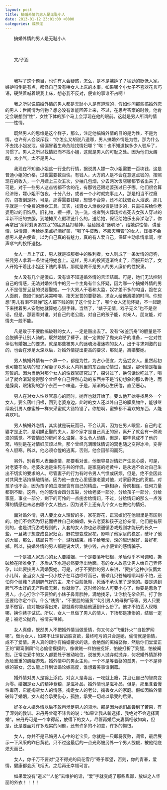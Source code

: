 ```yaml
---
layout: post
title: 搞婚外情的男人是无耻小人
date: 2013-01-12 23:01:00 +0800
categories: 戒邪淫
---
```


　　搞婚外情的男人是无耻小人
　　 
　　文/子涵
　　 
　　我写了这个题目，也许有人会疑惑，怎么，是不是嫉妒了？猛劲的贬低人家。嫉妒吗倒是有点，都怪自己没有哄女人上床的本事。如果哪个小女子不喜欢花言巧语，硬哭着喊着跟我上床，想必我不反对，便宜的事谁不占啊！
　　我之所以说搞婚外情的男人都是无耻小人是有道理的，假如你问那些搞婚外恋的男人：世间情为何物？想必没有谁能回答上来，不过，在思考答案的时候，他肯定会联想到“性”，女性下体的那个马上会浮现在他的眼前。这就是男人所谓的情——性情。
　　既然男人的思维是这个样子，那么，注定他搞婚外情的目的是为性，不是为情。也许有人会驳斥我：“你怎么又胡说八道哪，男人搞婚外情是为性，那为什么不去找小姐发泄，偏偏冒着生命危险找情妇哪？”唉！也不知道挨多少人驳斥了，习惯了。男人之所以找情妇而不找小姐，这就是男人的可耻之处。因为他们太龌龊，太小气，太不是男人。
　　我现在不知道小姐这一行业的行情，据说男人嫖一次小姐需要一百块钱，这是普通小姐的价格，过夜需要数百快。有钱人，大方的人是不会在意这点钱的，按照现在的收入，一个月嫖上三次五次，少抽几包烟，少去两次饭店哪都节省出来了。可是，对于一些男人这点钱都不舍的花，有那钱还跟老婆孩过日子哪。他们很会算经济账，嫖小姐不包夜，十分八分，或者一个小时就完事走人，那是相当不过瘾的，包夜倒是好，可是，那得需要钱哪，想想不合算，还不如找骚女人泄欲，那几乎就是一个免费的泄欲工具。其实，找骚女人泄欲投资是很少的，只需把买给你老婆用过的旧饰品，旧礼物，擦一擦，洗一洗，或者到火葬场捡点死去女孩人穿过的半新不旧的衣服，到地摊买点假项链什么的，送给她，保证给她乐出鼻涕泡了，你再拿出“余将剩勇追穷寇”的猛追猛打精神，猛给她灌“迷魂汤”，给她讲性情，讲爱情，讲情调，再给她来点好酒好菜，“喝了牛皮散，不服天朝管”的女人，压根不会想男人是占便宜。以为自己真的有魅力，真的有人爱自己，保证主动拿情拿调，嗲声嗲气的投怀送抱。
　　女人一旦上了床，男人就是征服者中的胜利者，女人则成了一条发情的母狗，任凭男人拿着一条锁链将她套上。这样，男人的投资逐渐终止了，回报开始了，女人开始干着比小姐还下贱的事情，那就是做不是男人的男人廉价的性奴隶。
　　女人没有几个是傻瓜，没有谁不知道婚外情的苦涩结局。可是，她们无法控制自己的情感，无法对婚外情中的另一个主角有什么怀疑，因为哪一个搞婚外情的男人不是信誓旦旦的说要娶她。一个大男人干着和太监，奴才差不多的勾当，跪在女人面前，像娘们似的哭哭啼啼，指天发誓的要娶她，求女人给他离婚的时间。你想想“男儿有泪不轻弹”这人都下贱的到了这个份上了，哪个女人还能怀疑，不一起跪下来搂着男人安慰她就算她心狠手辣。当然了，“婊子无情，戏子无义”也不是空话，但是，那要看对谁，对自己的老公能，对自己的孩子能，对亲人，朋友能，对情夫一般不能。
　　凡是敢于不要脸搞破鞋的女人，一定是豁出去了。没有“破釜沉舟”的胆量是不会脱裤子让别人骑的。既然她脱了裤子，就一定做好了抛夫弃子的准备，一定对性伴侣有婚姻上的要求。就是那些被男人的迷魂汤灌迷糊的女人，出于寻求刺激的目的，也会在涉足太深以后，对婚外情提出更高的要求，那就是，离婚娶她。
　　男人搞婚外情有一个算一个，都是为性，为占小便宜，为品尝女人。虽然起初也可能在急切的想了解妻子以外女人内裤里的东西而动情过，但是，那份情是相当短暂的。因为当他对那个女人的性器官研究过了，探讨过了，换句话说吃过了，喝过了就会渐渐觉得那个曾经令自己怦然心动的东西并不是当初想象的那么香艳，而是臊臭，跟猪狗的那个东西一个味道，于是，渐渐的心生厌倦，直至恶心。
　　男人在对女人性器官恶心的同时，抛弃也就开始了。要么他开始寻找另外一个女人，要么落叶归根，回到老婆身边。此时的女人还以外自己的臊臭物件，能够继续吸引男人像蜜蜂一样来采蜜就大错特错了。你想啊，蜜蜂都不喜欢的东西，人能喜欢吗。
　　男人搞婚外恋情，其实就是玩玩而已，不会认真，因为在男人眼里，自己的老婆才是正宗，是明媒正娶的夫人，那个家才是自己真正的家，离开了就会有一种流浪的感觉。不管情妇的房间多么温馨，多么令人动情，但是，那毕竟成不了他的窝，特别是在对情妇厌烦以后，那个曾经充满暧昧情调的窝也随之变得冰冷，变得令人胆寒。所以，他必须仓惶的逃离，否则，他会因郁闷而死。
　　另外，别看男人表面绝情，那要看对谁，他很容易对情妇产生恶心感，可是，对老婆不会。老婆永远是生死与共的伴侣。是家庭的老黄牛，是永远不会对自己生出不切实的要求的人。尽管妻子的行为有时令男人气愤或厌烦，但是，绝不会因此对共同生活持抵触情绪。因为他一直在心里感激老婆对他，对家庭做出的贡献。对孩子也不会，因为孩子的血液里含有自己的精血，一脉相承，骨肉相连，任何力量都割不断。这样，他的感情会四分五裂，分给老婆一部分，分给孩子一部分，分给家庭，事业一部分，剩下的可怜的一点施舍给情妇，不过，分给情妇的那么一点浅薄的情感也未必由哪个女人独占，因为说不上还有几个女人在做他的情妇。
　　面对婚外情，男人要比女人理智的多，家花野花，正宫嫔妃在他眼里是有区别的。他们不会因为野花而牺牲自己的婚姻，失去老婆和孩子这份亲情。他们是有原则的，也是讲究游戏规则的，入套的女人你也必须遵循游戏规则才能玩的长久一些，一旦婊子想变成良家妇女，野花想变成家花，影响了他家庭的稳定，破坏了他的大局，那么，结局只有一个，游戏结束。婊子给我滚，滚的越远越好，最好死掉。所以，搞婚外情的男人都是说大话，使小钱，占小便宜的感情骗子。
　　一个是被人家恶心的女人要婚姻，一个是要落叶归根，矛盾似乎不可调和，撕破脸在所难免了。矛盾从下水道必然要浮出地面。有的女人故意让男人给自己弄怀孕，以此要挟男人离婚娶她。可是，对于不要脸的男人来讲，“要挟”这种小伎俩太小儿科，全当女人是一只小蚊子在耳边哼哼而已，寰球几只苍蝇嗡嗡叫都不怕，还怕你个破鞋？遇到脾气好的主，来个百般抵赖，死活不承认孩子是他的。要是遇到脾气不太好的无产阶级无赖，你就惨了。这时候的女人可要小心了，你要是惹急了男人，小心打你个不要脸的小婊子鼻青脸肿，满地找牙，让你桃花朵朵开。打了你还要给你定个罪，什么“贱货”，“不要脸的骚货”“勾引男人的母狗”等等。男人只要是不做官，绝对能做得出来，那就看你能给他逼到什么份了。他才不怕丢人现眼哪，换你婊子试试。所以，女人一旦做了男人的情人，下场都是凄惨的，结局一定是；被老公抛弃，被情夫甩掉。
　　女人真傻，既然男人不把婚外情当做爱情，你又何必“飞蛾扑火”“自投罗网哪”。做为女人，如果不让理智战胜贪欲，最终吃亏的只会是她，偷情就是偷情，成不了爱情。男人真的跟你有婚姻要求的话，会绝然的离婚娶你，然后你们堂堂正正的“颠鸾倒凤”何必偷偷摸摸的，像做贼一样怕被捉奸，怕被打折了狗腿，怕被阉割。正常恋爱中的女人都要处于被动地位，说被男人抛弃就抛弃，何况婚外情那种危险重重的龌龊游戏。婚外情中的男女主角，一个不是等着娶的孤男，一个不是待嫁的寡女，怎么能上升到谈婚论嫁高度，谁想着美事谁倒霉。
　　婚外情对男人是锦上添花，对女人是毒品，一吃就上瘾，并且让自己的智商变为零。婚姻是女人的精神食粮，是滋补品，婚外情也是滋补品，但是，那里含着慢性毒药，它能掏空女人的情感，掏走女人的老公，掏丢女人的家庭。假如因婚外情破碎了婚姻，女人就会承受伤心，孤独，承受一切难以承受的后果。
　　好多女人婚外情以后不敢再涉足男人的领地，那是因为她们品尝到了苦果，有了深刻的教训。宋丹丹曾毫不讳言的说：“如果让我从新选择，我绝对不会选择离婚”。宋丹丹可是一个拿得起，放得下的女人，尽管再婚后夫妻俩相敬如宾，但是，还是要面对许多现实的问题，还有许多的不如意，许多的悔恨。
　　女人，你并不是已婚男人心中的老宝贝，你就是一只即将衰败，凋零，最后展示一下风采的昨日黄花，只不过这最后的一点光彩被另外一个男人觊觎，被他彻底熄灭而已。
　　女人，你千万不要对“见不得光的风花雪月”寄予厚望，否则，你的青春，爱情，健康都会灰飞烟灭，之后再无幸福可言。
　　如果爱没有“道义”“人伦”去维护的话，“爱”字就变成了那些卑鄙，放纵之人华丽的外衣！！！！